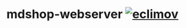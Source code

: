 # mdshop-webserver [![eclimov](https://circleci.com/gh/eclimov/mdshop-webserver.svg?style=svg)](https://circleci.com/gh/eclimov/mdshop-webserver)
 
